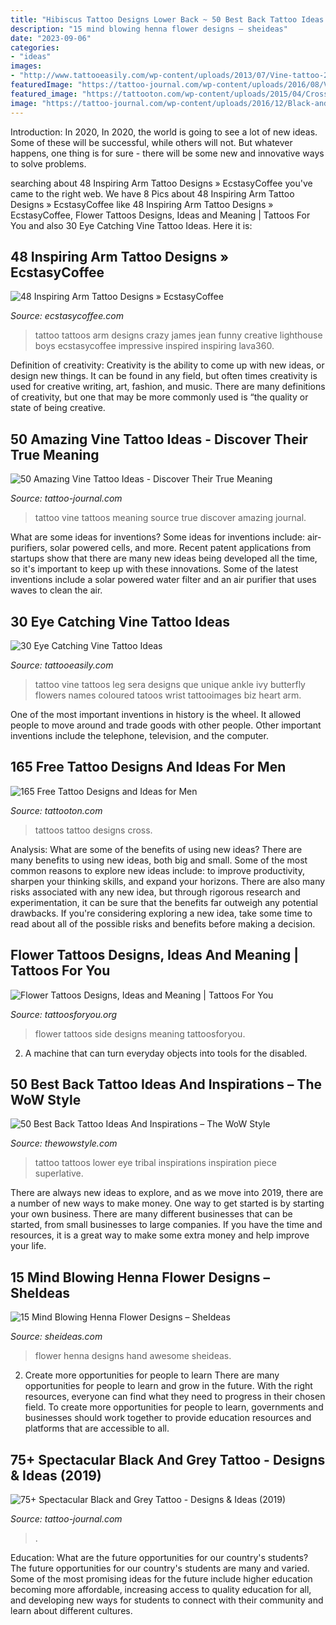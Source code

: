 ```yaml
---
title: "Hibiscus Tattoo Designs Lower Back ~ 50 Best Back Tattoo Ideas And Inspirations – The Wow Style"
description: "15 mind blowing henna flower designs – sheideas"
date: "2023-09-06"
categories:
- "ideas"
images:
- "http://www.tattooeasily.com/wp-content/uploads/2013/07/Vine-tattoo-29.jpg"
featuredImage: "https://tattoo-journal.com/wp-content/uploads/2016/08/Vine-Tattoo_-4-650x650.jpg"
featured_image: "https://tattooton.com/wp-content/uploads/2015/04/Cross-Tattoos-for-Men.155-663x1024.jpeg"
image: "https://tattoo-journal.com/wp-content/uploads/2016/12/Black-and-Grey-Tattoo-60-650x650.jpg"
---
```



Introduction: In 2020,
In 2020, the world is going to see a lot of new ideas. Some of these will be successful, while others will not. But whatever happens, one thing is for sure - there will be some new and innovative ways to solve problems.

	

		
searching about 48 Inspiring Arm Tattoo Designs » EcstasyCoffee you've came to the right web. We have 8 Pics about 48 Inspiring Arm Tattoo Designs » EcstasyCoffee like 48 Inspiring Arm Tattoo Designs » EcstasyCoffee, Flower Tattoos Designs, Ideas and Meaning | Tattoos For You and also 30 Eye Catching Vine Tattoo Ideas. Here it is:
		
    
## 48 Inspiring Arm Tattoo Designs » EcstasyCoffee

<img loading=lazy src="https://i0.wp.com/www.ecstasycoffee.com/wp-content/uploads/2018/04/Is-this-a-funny-or-a-crazy-tattoo.jpeg?resize=600%2C899" onerror="this.onerror=null;this.src='https://tse3.mm.bing.net/th?id=OIP.giSis8ivNyxb1KZGOZgftQHaLG&amp;pid=15.1';" alt="48 Inspiring Arm Tattoo Designs » EcstasyCoffee">

_Source: ecstasycoffee.com_

>tattoo tattoos arm designs crazy james jean funny creative lighthouse boys ecstasycoffee impressive inspired inspiring lava360. 

	

Definition of creativity:
Creativity is the ability to come up with new ideas, or design new things. It can be found in any field, but often times creativity is used for creative writing, art, fashion, and music. There are many definitions of creativity, but one that may be more commonly used is “the quality or state of being creative.

    
## 50 Amazing Vine Tattoo Ideas - Discover Their True Meaning

<img loading=lazy src="https://tattoo-journal.com/wp-content/uploads/2016/08/Vine-Tattoo_-4-650x650.jpg" onerror="this.onerror=null;this.src='https://tse4.mm.bing.net/th?id=OIP.BGCMlyuVCbZslkET2_voEAHaHa&amp;pid=15.1';" alt="50 Amazing Vine Tattoo Ideas - Discover Their True Meaning">

_Source: tattoo-journal.com_

>tattoo vine tattoos meaning source true discover amazing journal. 

	

What are some ideas for inventions?
Some ideas for inventions include: air-purifiers, solar powered cells, and more. Recent patent applications from startups show that there are many new ideas being developed all the time, so it's important to keep up with these innovations. Some of the latest inventions include a solar powered water filter and an air purifier that uses waves to clean the air.

    
## 30 Eye Catching Vine Tattoo Ideas

<img loading=lazy src="http://www.tattooeasily.com/wp-content/uploads/2013/07/Vine-tattoo-29.jpg" onerror="this.onerror=null;this.src='https://tse2.mm.bing.net/th?id=OIP.DnOqaZ5s6cD0d0bn9w28AgHaJ7&amp;pid=15.1';" alt="30 Eye Catching Vine Tattoo Ideas">

_Source: tattooeasily.com_

>tattoo vine tattoos leg sera designs que unique ankle ivy butterfly flowers names coloured tatoos wrist tattooimages biz heart arm. 

	

One of the most important inventions in history is the wheel. It allowed people to move around and trade goods with other people. Other important inventions include the telephone, television, and the computer.

    
## 165 Free Tattoo Designs And Ideas For Men

<img loading=lazy src="https://tattooton.com/wp-content/uploads/2015/04/Cross-Tattoos-for-Men.155-663x1024.jpeg" onerror="this.onerror=null;this.src='https://tse3.mm.bing.net/th?id=OIP.7tR2SSFa-8LOCI7mYrSwMQHaLc&amp;pid=15.1';" alt="165 Free Tattoo Designs and Ideas for Men">

_Source: tattooton.com_

>tattoos tattoo designs cross. 

	

Analysis: What are some of the benefits of using new ideas?
There are many benefits to using new ideas, both big and small. Some of the most common reasons to explore new ideas include: to improve productivity, sharpen your thinking skills, and expand your horizons. There are also many risks associated with any new idea, but through rigorous research and experimentation, it can be sure that the benefits far outweigh any potential drawbacks. If you're considering exploring a new idea, take some time to read about all of the possible risks and benefits before making a decision.

    
## Flower Tattoos Designs, Ideas And Meaning | Tattoos For You

<img loading=lazy src="http://www.tattoosforyou.org/wp-content/uploads/2013/09/Flower-Side-Tattoos.jpg" onerror="this.onerror=null;this.src='https://tse1.mm.bing.net/th?id=OIP.5PurC9_flGr_S_bN-dORjAHaLH&amp;pid=15.1';" alt="Flower Tattoos Designs, Ideas and Meaning | Tattoos For You">

_Source: tattoosforyou.org_

>flower tattoos side designs meaning tattoosforyou. 

	

2. A machine that can turn everyday objects into tools for the disabled.

    
## 50 Best Back Tattoo Ideas And Inspirations – The WoW Style

<img loading=lazy src="http://thewowstyle.com/wp-content/uploads/2015/01/full-lower-back-tribal-tattoo.jpg" onerror="this.onerror=null;this.src='https://tse2.mm.bing.net/th?id=OIP.uZjOGU3PkQ056nqPtJ2a4wHaK-&amp;pid=15.1';" alt="50 Best Back Tattoo Ideas And Inspirations – The WoW Style">

_Source: thewowstyle.com_

>tattoo tattoos lower eye tribal inspirations inspiration piece superlative. 

	

There are always new ideas to explore, and as we move into 2019, there are a number of new ways to make money. One way to get started is by starting your own business. There are many different businesses that can be started, from small businesses to large companies. If you have the time and resources, it is a great way to make some extra money and help improve your life.

    
## 15 Mind Blowing Henna Flower Designs – SheIdeas

<img loading=lazy src="https://www.sheideas.com/wp-content/uploads/2016/07/Awesome-Hand-Henna-Flower-Designs-2016.jpg" onerror="this.onerror=null;this.src='https://tse3.mm.bing.net/th?id=OIP.pzkXBte2CUC_JpnaohQnHwHaLG&amp;pid=15.1';" alt="15 Mind Blowing Henna Flower Designs – SheIdeas">

_Source: sheideas.com_

>flower henna designs hand awesome sheideas. 

	

2) Create more opportunities for people to learn
There are many opportunities for people to learn and grow in the future. With the right resources, everyone can find what they need to progress in their chosen field. To create more opportunities for people to learn, governments and businesses should work together to provide education resources and platforms that are accessible to all.

    
## 75+ Spectacular Black And Grey Tattoo - Designs &amp; Ideas (2019)

<img loading=lazy src="https://tattoo-journal.com/wp-content/uploads/2016/12/Black-and-Grey-Tattoo-60-650x650.jpg" onerror="this.onerror=null;this.src='https://tse1.mm.bing.net/th?id=OIP.ysUq219R3KzmhmoQAF-UhQHaHa&amp;pid=15.1';" alt="75+ Spectacular Black and Grey Tattoo - Designs &amp; Ideas (2019)">

_Source: tattoo-journal.com_

>. 

	

Education: What are the future opportunities for our country's students?
The future opportunities for our country's students are many and varied. Some of the most promising ideas for the future include higher education becoming more affordable, increasing access to quality education for all, and developing new ways for students to connect with their community and learn about different cultures.

